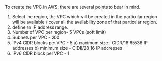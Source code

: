To create the VPC in AWS, there are several points to bear in mind.
1) Select the region, the VPC which will be created in the particular region will be available / cover all the availability zone of that particular region.
2) define an IP address range.
3) Number of VPC per region- 5 VPCs (soft limit)
4) Subnets per VPC - 200
5) IPv4 CIDR blocks per VPC - 5
   a) maximum size - CIDR/16 65536 IP addresses
   b) minimum size - CIDR/28 16 IP addresses
6) IPv6 CIDR block per VPC - 1

   
